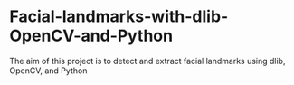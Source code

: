 # Facial-landmarks-with-dlib-OpenCV-and-Python
 The aim of this project is to detect and extract facial landmarks using dlib, OpenCV, and Python
